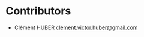 # Contributors

* Clément HUBER [clement.victor.huber@gmail.com](mailto:clement.victor.huber@gmail.com)
